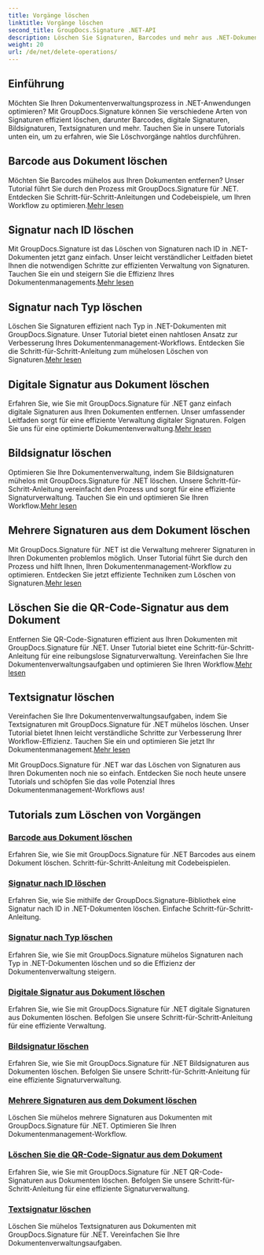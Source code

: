 ```yaml
---
title: Vorgänge löschen
linktitle: Vorgänge löschen
second_title: GroupDocs.Signature .NET-API
description: Löschen Sie Signaturen, Barcodes und mehr aus .NET-Dokumenten mit GroupDocs.Signature. Entdecken Sie jetzt Tutorials für effizientes Dokumentenmanagement!
weight: 20
url: /de/net/delete-operations/
---
```

## Einführung

Möchten Sie Ihren Dokumentenverwaltungsprozess in .NET-Anwendungen optimieren? Mit GroupDocs.Signature können Sie verschiedene Arten von Signaturen effizient löschen, darunter Barcodes, digitale Signaturen, Bildsignaturen, Textsignaturen und mehr. Tauchen Sie in unsere Tutorials unten ein, um zu erfahren, wie Sie Löschvorgänge nahtlos durchführen.

## Barcode aus Dokument löschen
 Möchten Sie Barcodes mühelos aus Ihren Dokumenten entfernen? Unser Tutorial führt Sie durch den Prozess mit GroupDocs.Signature für .NET. Entdecken Sie Schritt-für-Schritt-Anleitungen und Codebeispiele, um Ihren Workflow zu optimieren.[Mehr lesen](./delete-barcode/)

## Signatur nach ID löschen
 Mit GroupDocs.Signature ist das Löschen von Signaturen nach ID in .NET-Dokumenten jetzt ganz einfach. Unser leicht verständlicher Leitfaden bietet Ihnen die notwendigen Schritte zur effizienten Verwaltung von Signaturen. Tauchen Sie ein und steigern Sie die Effizienz Ihres Dokumentenmanagements.[Mehr lesen](./delete-signature-by-id/)

## Signatur nach Typ löschen
Löschen Sie Signaturen effizient nach Typ in .NET-Dokumenten mit GroupDocs.Signature. Unser Tutorial bietet einen nahtlosen Ansatz zur Verbesserung Ihres Dokumentenmanagement-Workflows. Entdecken Sie die Schritt-für-Schritt-Anleitung zum mühelosen Löschen von Signaturen.[Mehr lesen](./delete-signature-by-type/)

## Digitale Signatur aus Dokument löschen
 Erfahren Sie, wie Sie mit GroupDocs.Signature für .NET ganz einfach digitale Signaturen aus Ihren Dokumenten entfernen. Unser umfassender Leitfaden sorgt für eine effiziente Verwaltung digitaler Signaturen. Folgen Sie uns für eine optimierte Dokumentenverwaltung.[Mehr lesen](./delete-digital-signature/)

## Bildsignatur löschen
 Optimieren Sie Ihre Dokumentenverwaltung, indem Sie Bildsignaturen mühelos mit GroupDocs.Signature für .NET löschen. Unsere Schritt-für-Schritt-Anleitung vereinfacht den Prozess und sorgt für eine effiziente Signaturverwaltung. Tauchen Sie ein und optimieren Sie Ihren Workflow.[Mehr lesen](./delete-image-signature/)

## Mehrere Signaturen aus dem Dokument löschen
Mit GroupDocs.Signature für .NET ist die Verwaltung mehrerer Signaturen in Ihren Dokumenten problemlos möglich. Unser Tutorial führt Sie durch den Prozess und hilft Ihnen, Ihren Dokumentenmanagement-Workflow zu optimieren. Entdecken Sie jetzt effiziente Techniken zum Löschen von Signaturen.[Mehr lesen](./delete-multiple-signatures/)

## Löschen Sie die QR-Code-Signatur aus dem Dokument
 Entfernen Sie QR-Code-Signaturen effizient aus Ihren Dokumenten mit GroupDocs.Signature für .NET. Unser Tutorial bietet eine Schritt-für-Schritt-Anleitung für eine reibungslose Signaturverwaltung. Vereinfachen Sie Ihre Dokumentenverwaltungsaufgaben und optimieren Sie Ihren Workflow.[Mehr lesen](./delete-qr-code-signature/)

## Textsignatur löschen
 Vereinfachen Sie Ihre Dokumentenverwaltungsaufgaben, indem Sie Textsignaturen mit GroupDocs.Signature für .NET mühelos löschen. Unser Tutorial bietet Ihnen leicht verständliche Schritte zur Verbesserung Ihrer Workflow-Effizienz. Tauchen Sie ein und optimieren Sie jetzt Ihr Dokumentenmanagement.[Mehr lesen](./delete-text-signature/)

Mit GroupDocs.Signature für .NET war das Löschen von Signaturen aus Ihren Dokumenten noch nie so einfach. Entdecken Sie noch heute unsere Tutorials und schöpfen Sie das volle Potenzial Ihres Dokumentenmanagement-Workflows aus!
## Tutorials zum Löschen von Vorgängen
### [Barcode aus Dokument löschen](./delete-barcode/)
Erfahren Sie, wie Sie mit GroupDocs.Signature für .NET Barcodes aus einem Dokument löschen. Schritt-für-Schritt-Anleitung mit Codebeispielen.
### [Signatur nach ID löschen](./delete-signature-by-id/)
Erfahren Sie, wie Sie mithilfe der GroupDocs.Signature-Bibliothek eine Signatur nach ID in .NET-Dokumenten löschen. Einfache Schritt-für-Schritt-Anleitung.
### [Signatur nach Typ löschen](./delete-signature-by-type/)
Erfahren Sie, wie Sie mit GroupDocs.Signature mühelos Signaturen nach Typ in .NET-Dokumenten löschen und so die Effizienz der Dokumentenverwaltung steigern.
### [Digitale Signatur aus Dokument löschen](./delete-digital-signature/)
Erfahren Sie, wie Sie mit GroupDocs.Signature für .NET digitale Signaturen aus Dokumenten löschen. Befolgen Sie unsere Schritt-für-Schritt-Anleitung für eine effiziente Verwaltung.
### [Bildsignatur löschen](./delete-image-signature/)
Erfahren Sie, wie Sie mit GroupDocs.Signature für .NET Bildsignaturen aus Dokumenten löschen. Befolgen Sie unsere Schritt-für-Schritt-Anleitung für eine effiziente Signaturverwaltung.
### [Mehrere Signaturen aus dem Dokument löschen](./delete-multiple-signatures/)
Löschen Sie mühelos mehrere Signaturen aus Dokumenten mit GroupDocs.Signature für .NET. Optimieren Sie Ihren Dokumentenmanagement-Workflow.
### [Löschen Sie die QR-Code-Signatur aus dem Dokument](./delete-qr-code-signature/)
Erfahren Sie, wie Sie mit GroupDocs.Signature für .NET QR-Code-Signaturen aus Dokumenten löschen. Befolgen Sie unsere Schritt-für-Schritt-Anleitung für eine effiziente Signaturverwaltung.
### [Textsignatur löschen](./delete-text-signature/)
Löschen Sie mühelos Textsignaturen aus Dokumenten mit GroupDocs.Signature für .NET. Vereinfachen Sie Ihre Dokumentenverwaltungsaufgaben.